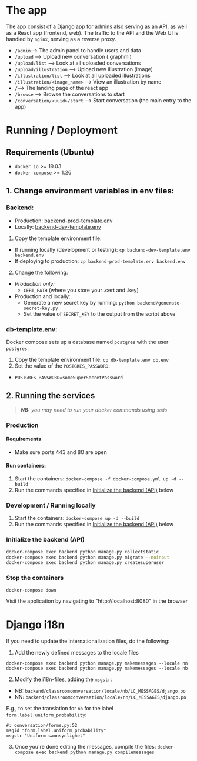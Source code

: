 # The app
The app consist of a Django app for admins also serving as an API, as well as a React app (frontend, web). The traffic to the API and the Web UI is handled by `nginx`, serving as a reverse proxy.

- `/admin`--> The admin panel to handle users and data
- `/upload` --> Upload new conversation (.graphml)
- `/upload/list` --> Look at all uploaded conversations
- `/upload/illustration` --> Upload new illustration (image)
- `/illustration/list` --> Look at all uploaded illustrations
- `/illustration/<image_name>` --> View an illustration by name
- `/`--> The landing page of the react app
- `/browse` --> Browse the conversations to start
- `/conversation/<uuid>/start` --> Start conversation (the main entry to the app)

# Running / Deployment
## Requirements (Ubuntu)
- `docker.io` >= 19.03
- `docker compose` >= 1.26
## 1. Change environment variables in env files:
### Backend:
- Production: [backend-prod-template.env](backend-prod-template.env)
- Locally: [backend-dev-template.env](backend-dev-template.env)

1. Copy the template environment file:
  - If running locally (development or testing): `cp backend-dev-template.env backend.env`
  - If deploying to production: `cp backend-prod-template.env backend.env`
2. Change the following:
  - _Production only:_
    - `CERT_PATH` (where you store your .cert and .key)
  - Production and locally:
    - Generate a new secret key by running: `python backend/generate-secret-key.py`
    - Set the value of `SECRET_KEY` to the output from the script above

### [db-template.env](db-template.env):
Docker compose sets up a database named `postgres` with the user `postgres`.

1. Copy the template environment file: `cp db-template.env db.env`
2. Set the value of the `POSTGRES_PASSWORD`:
- `POSTGRES_PASSWORD=someSuperSecretPassword`

## 2. Running the services

> _**NB:** you may need to run your docker commands using `sudo`_

### Production
#### Requirements
- Make sure ports 443 and 80 are open

#### Run containers:

1. Start the containers: `docker-compose -f docker-compose.yml up -d --build`
2. Run the commands specified in [Initialize the backend (API)](#initialize-the-backend-api) below

### Development / Running locally


1. Start the containers: `docker-compose up -d --build`
2. Run the commands specified in [Initialize the backend (API)](#initialize-the-backend-api) below

### Initialize the backend (API)
```bash
docker-compose exec backend python manage.py collectstatic
docker-compose exec backend python manage.py migrate --noinput
docker-compose exec backend python manage.py createsuperuser
```

### Stop the containers
`docker-compose down`

Visit the application by navigating to "http://localhost:8080" in the browser

# Django i18n
If you need to update the internationalization files, do the following:
1. Add the newly defined messages to the locale files
```
docker-compose exec backend python manage.py makemessages --locale nn
docker-compose exec backend python manage.py makemessages --locale nb
```
2. Modify the i18n-files, adding the `msgstr`:
- NB: `backend/classroomconversation/locale/nb/LC_MESSAGES/django.po`
- NN: `backend/classroomconversation/locale/nn/LC_MESSAGES/django.po`

E.g., to set the translation for `nb` for the label `form.label.uniform_probability`:
```
#: conversation/forms.py:52
msgid "form.label.uniform_probability"
msgstr "Uniform sannsynlighet"
```

3. Once you're done editing the messages, compile the files: `docker-compose exec backend python manage.py compilemessages`
